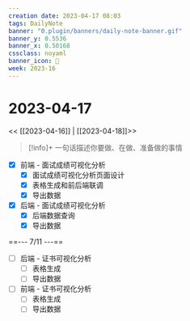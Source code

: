 ```yaml
---
creation date: 2023-04-17 08:03
tags: DailyNote
banner: "0.plugin/banners/daily-note-banner.gif"
banner_y: 0.5536
banner_x: 0.50168
cssclass: noyaml
banner_icon: 💌
week: 2023-16
---
```


# 2023-04-17

<< [[2023-04-16]] | [[2023-04-18]]>>


> [!info]+ 一句话描述你要做、在做、准备做的事情
> 


- [x] 前端 - 面试成绩可视化分析
	- [x] 面试成绩可视化分析页面设计
	- [x] 表格生成和前后端联调
	- [x] 导出数据
- [x] 后端 - 面试成绩可视化分析
	- [x] 后端数据查询
	- [x] 导出数据

==--- 7/11 ---==

- [ ] 后端 - 证书可视化分析
	- [ ] 表格生成
	- [ ] 导出数据
- [ ] 前端 - 证书可视化分析
	- [ ] 表格生成
	- [ ] 导出数据
